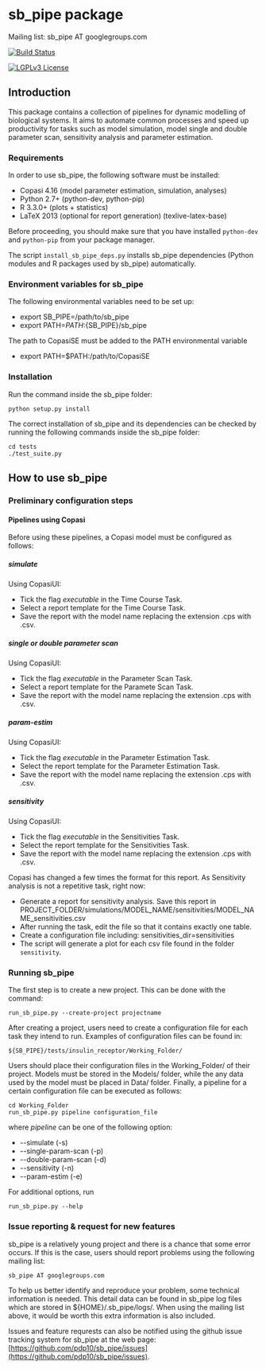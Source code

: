 # sb_pipe package

Mailing list: sb_pipe AT googlegroups.com

[![Build Status](https://travis-ci.org/pdp10/sb_pipe.svg?branch=master)](https://travis-ci.org/pdp10/sb_pipe)

[![LGPLv3 License](http://img.shields.io/badge/license-LGPLv3-blue.svg)](https://www.gnu.org/licenses/lgpl.html)


## Introduction
This package contains a collection of pipelines for dynamic modelling of biological systems. 
It aims to automate common processes and speed up productivity for tasks such as model simulation, 
model single and double parameter scan, sensitivity analysis and parameter estimation. 


### Requirements
In order to use sb_pipe, the following software must be installed:
- Copasi 4.16 (model parameter estimation, simulation, analyses)
- Python 2.7+ (python-dev, python-pip)
- R 3.3.0+ (plots + statistics)
- LaTeX 2013 (optional for report generation) (texlive-latex-base)

Before proceeding, you should make sure that you have installed 
`python-dev` and `python-pip` from your package manager. 

The script `install_sb_pipe_deps.py` installs sb_pipe dependencies 
(Python modules and R packages used by sb_pipe) automatically. 



### Environment variables for sb_pipe
The following environmental variables need to be set up:
- export SB_PIPE=/path/to/sb_pipe
- export PATH=$PATH:${SB_PIPE}/sb_pipe

The path to CopasiSE must be added to the PATH environmental variable
- export PATH=$PATH:/path/to/CopasiSE


### Installation
Run the command inside the sb_pipe folder: 
```
python setup.py install
```
The correct installation of sb_pipe and its dependencies can be checked by 
running the following commands inside the sb_pipe folder: 
```
cd tests
./test_suite.py
```

## How to use sb_pipe

### Preliminary configuration steps

#### Pipelines using Copasi
Before using these pipelines, a Copasi model must be configured as follows:

##### simulate 
Using CopasiUI:
- Tick the flag _executable_ in the Time Course Task.
- Select a report template for the Time Course Task.
- Save the report with the model name replacing the extension .cps with .csv.

##### single or double parameter scan
Using CopasiUI:
- Tick the flag _executable_ in the Parameter Scan Task.
- Select a report template for the Paramete Scan Task.
- Save the report with the model name replacing the extension .cps with .csv.

##### param-estim
Using CopasiUI:
- Tick the flag _executable_ in the Parameter Estimation Task.
- Select the report template for the Parameter Estimation Task.
- Save the report with the model name replacing the extension .cps with .csv.

##### sensitivity
Using CopasiUI:
- Tick the flag _executable_ in the Sensitivities Task.
- Select the report template for the Sensitivities Task.
- Save the report with the model name replacing the extension .cps with .csv.

Copasi has changed a few times the format for this report. As Sensitivity analysis is not a repetitive task, right now:
- Generate a report for sensitivity analysis. Save this report in PROJECT_FOLDER/simulations/MODEL_NAME/sensitivities/MODEL_NAME_sensitivities.csv
- After running the task, edit the file so that it contains exactly one table.
- Create a configuration file including: 
sensitivities_dir=sensitivities
- The script will generate a plot for each csv file found in the folder `sensitivity`.


### Running sb_pipe
The first step is to create a new project. This can be done with 
the command:
```
run_sb_pipe.py --create-project projectname
```
After creating a project, users need to create a configuration file 
for each task they intend to run. Examples of configuration files can be found in:
```
${SB_PIPE}/tests/insulin_receptor/Working_Folder/ 
```
Users should place their configuration files in the Working_Folder/ of their project. Models must be stored in the Models/ folder, while the any data used by the model must be placed in Data/ folder.
Finally, a pipeline for a certain configuration file can be executed as follows:
```
cd Working_Folder
run_sb_pipe.py pipeline configuration_file
```
where *pipeline* can be one of the following option: 
- --simulate (-s)
- --single-param-scan (-p) 
- --double-param-scan (-d)
- --sensitivity (-n)
- --param-estim (-e)

For additional options, run
```
run_sb_pipe.py --help
```


### Issue reporting & request for new features
sb_pipe is a relatively young project and there is a chance that some error occurs. If this is the case, 
users should report problems using the following mailing list: 
```
sb_pipe AT googlegroups.com
```
To help us better identify and reproduce your problem, some technical information is needed. This 
detail data can be found in sb_pipe log files which are stored in ${HOME}/.sb_pipe/logs/. When using 
the mailing list above, it would be worth this extra information is also included.

Issues and feature requrests can also be notified using the github issue tracking system for sb_pipe 
at the web page: [https://github.com/pdp10/sb_pipe/issues](https://github.com/pdp10/sb_pipe/issues).
